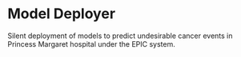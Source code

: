 # Model Deployer

Silent deployment of models to predict undesirable cancer events in Princess Margaret hospital under the EPIC system.
